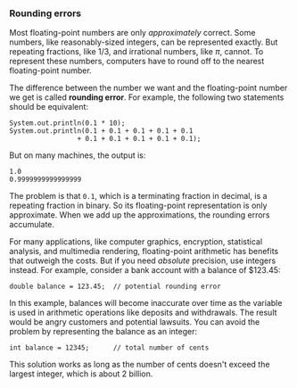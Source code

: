 ###  Rounding errors



Most floating-point numbers are only *approximately* correct.
Some numbers, like reasonably-sized integers, can be represented exactly.
But repeating fractions, like $1/3$, and irrational numbers, like $\pi$, cannot.
To represent these numbers, computers have to round off to the nearest floating-point number.



The difference between the number we want and the floating-point number we get is called **rounding error**.
For example, the following two statements should be equivalent:

```code
System.out.println(0.1 * 10);
System.out.println(0.1 + 0.1 + 0.1 + 0.1 + 0.1
                 + 0.1 + 0.1 + 0.1 + 0.1 + 0.1);
```

But on many machines, the output is:

```code
1.0
0.9999999999999999
```

The problem is that `0.1`, which is a terminating fraction in decimal, is a repeating fraction in binary.
So its floating-point representation is only approximate.
When we add up the approximations, the rounding errors accumulate.

For many applications, like computer graphics, encryption, statistical analysis, and multimedia rendering, floating-point arithmetic has benefits that outweigh the costs.
But if you need *absolute* precision, use integers instead.
For example, consider a bank account with a balance of \$123.45:

```code
double balance = 123.45;  // potential rounding error
```

In this example, balances will become inaccurate over time as the variable is used in arithmetic operations like deposits and withdrawals.
The result would be angry customers and potential lawsuits.
You can avoid the problem by representing the balance as an integer:

```code
int balance = 12345;      // total number of cents
```


This solution works as long as the number of cents doesn't exceed the largest integer, which is about 2 billion.